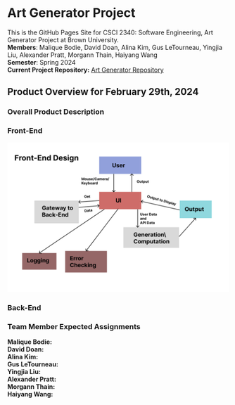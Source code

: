 # Art Generator Project
This is the GitHub Pages Site for CSCI 2340: Software Engineering, Art Generator Project at Brown University. <br />
**Members**: Malique Bodie, David Doan, Alina Kim, Gus LeTourneau, Yingjia Liu, Alexander Pratt, Morgann Thain, Haiyang Wang <br />
**Semester**: Spring 2024 <br />
 **Current Project Repository:** [Art Generator Repository](https://github.com/newalina/art-gen)


## Product Overview for February 29th, 2024

### Overall Product Description


### Front-End 

![Front End HLD](/img/Front-End-Figma.jpg)


### Back-End





### Team Member Expected Assignments
**Malique Bodie:**  <br />
**David Doan:** <br />
**Alina Kim:** <br />
**Gus LeTourneau:** <br />
**Yingjia Liu:**  <br />
**Alexander Pratt:** <br />
**Morgann Thain:** <br />
**Haiyang Wang:** <br />
